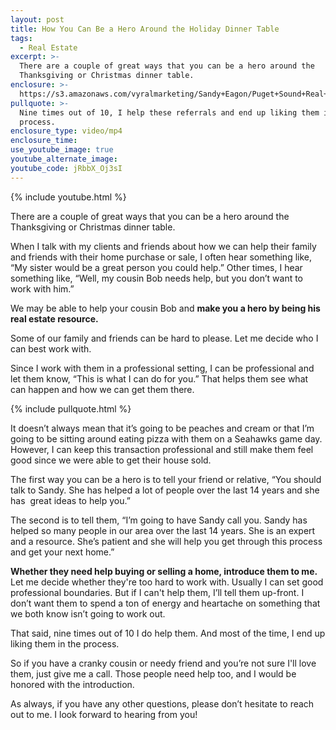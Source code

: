```yaml
---
layout: post
title: How You Can Be a Hero Around the Holiday Dinner Table
tags:
  - Real Estate
excerpt: >-
  There are a couple of great ways that you can be a hero around the
  Thanksgiving or Christmas dinner table.
enclosure: >-
  https://s3.amazonaws.com/vyralmarketing/Sandy+Eagon/Puget+Sound+Real+Estate+Agent-+Be+the+hero+this+holiday+season.mp4
pullquote: >-
  Nine times out of 10, I help these referrals and end up liking them in the
  process.
enclosure_type: video/mp4
enclosure_time:
use_youtube_image: true
youtube_alternate_image:
youtube_code: jRbbX_Oj3sI
---
```



{% include youtube.html %}

There are a couple of great ways that you can be a hero around the Thanksgiving or Christmas dinner table.

When I talk with my clients and friends about how we can help their family and friends with their home purchase or sale, I often hear something like, “My sister would be a great person you could help.” Other times, I hear something like, “Well, my cousin Bob needs help, but you don’t want to work with him.”

We may be able to help your cousin Bob and **make you a hero by being his real estate resource.**

Some of our family and friends can be hard to please. Let me decide who I can best work with.

Since I work with them in a professional setting, I can be professional and let them know, “This is what I can do for you.” That helps them see what can happen and how we can get them there.

{% include pullquote.html %}

It doesn’t always mean that it’s going to be peaches and cream or that I’m going to be sitting around eating pizza with them on a Seahawks game day. However, I can keep this transaction professional and still make them feel good since we were able to get their house sold.

The first way you can be a hero is to tell your friend or relative, “You should talk to Sandy. She has helped a lot of people over the last 14 years and she has  great ideas to help you.”

The second is to tell them, “I’m going to have Sandy call you. Sandy has helped so many people in our area over the last 14 years. She is an expert and a resource. She’s patient and she will help you get through this process and get your next home.”

**Whether they need help buying or selling a home, introduce them to me.** Let me decide whether they're too hard to work with. Usually I can set good professional boundaries. But if I can't help them, I’ll tell them up-front. I don’t want them to spend a ton of energy and heartache on something that we both know isn’t going to work out.

That said, nine times out of 10 I do help them. And most of the time, I end up liking them in the process.

So if you have a cranky cousin or needy friend and you’re not sure I'll love them, just give me a call. Those people need help too, and I would be honored with the introduction.

As always, if you have any other questions, please don’t hesitate to reach out to me. I look forward to hearing from you!